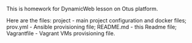This is homework for DynamicWeb lesson on Otus platform.

Here are the files:
project - main project configuration and docker files;
prov.yml - Ansible provisioning file;
README.md - this Readme file;
Vagrantfile - Vagrant VMs provisioning file.
